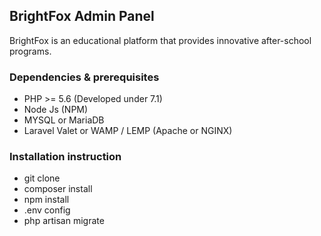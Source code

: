 ## BrightFox Admin Panel

BrightFox is an educational platform that provides innovative after-school programs. 

### Dependencies & prerequisites

- PHP >= 5.6 (Developed under 7.1)
- Node Js (NPM)
- MYSQL or MariaDB
- Laravel Valet or WAMP / LEMP (Apache or NGINX)

### Installation instruction

- git clone
- composer install
- npm install
- .env config
- php artisan migrate
